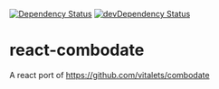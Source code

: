 [![Dependency Status](https://david-dm.org/fourq/react-combodate.svg?style=flat)](https://david-dm.org/fourq/react-combodate)
[![devDependency Status](https://david-dm.org/fourq/react-combodate/dev-status.svg?style=flat)](https://david-dm.org/fourq/react-combodate#info=devDependencies)

# react-combodate

A react port of https://github.com/vitalets/combodate
